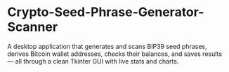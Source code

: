 # Crypto-Seed-Phrase-Generator-Scanner
A desktop application that generates and scans BIP39 seed phrases, derives Bitcoin wallet addresses, checks their balances, and saves results — all through a clean Tkinter GUI with live stats and charts.
